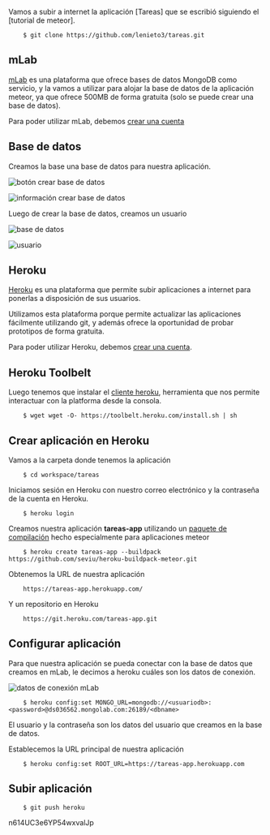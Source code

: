 Vamos a subir a internet la aplicación [Tareas] que se escribió siguiendo el [tutorial de meteor].

		$ git clone https://github.com/lenieto3/tareas.git

## mLab

[mLab](https://mlab.com/) es una plataforma que ofrece bases de datos MongoDB como servicio, y la vamos a utilizar para alojar la base de datos de la aplicación meteor, ya que ofrece 500MB de forma gratuita (solo se puede crear una base de datos). 

Para poder utilizar mLab, debemos [crear una cuenta](https://mlab.com/signup)

## Base de datos

Creamos la base una base de datos para nuestra aplicación.

![botón crear base de datos]()

![información crear base de datos]()

Luego de crear la base de datos, creamos un usuario

![base de datos]()

![usuario]()

## Heroku

[Heroku](https://www.heroku.com/) es una plataforma que permite subir aplicaciones a internet para ponerlas a disposición de sus usuarios.

Utilizamos esta plataforma porque permite actualizar las aplicaciones fácilmente utilizando git, y además ofrece la oportunidad de probar prototipos de forma gratuita.

Para poder utilizar Heroku, debemos [crear una cuenta](https://signup.heroku.com/login).

## Heroku Toolbelt

Luego tenemos que instalar el [cliente heroku](https://toolbelt.heroku.com/), herramienta que nos permite interactuar con la platforma desde la consola.

		$ wget wget -O- https://toolbelt.heroku.com/install.sh | sh

## Crear aplicación en Heroku

Vamos a la carpeta donde tenemos la aplicación

		$ cd workspace/tareas

Iniciamos sesión en Heroku con nuestro correo electrónico y la contraseña de la cuenta en Heroku.

		$ heroku login

Creamos nuestra aplicación **tareas-app** utilizando un [paquete de compilación](https://github.com/seviu/heroku-buildpack-meteor/) hecho especialmente para aplicaciones meteor

		$ heroku create tareas-app --buildpack https://github.com/seviu/heroku-buildpack-meteor.git

Obtenemos la URL de nuestra aplicación

		https://tareas-app.herokuapp.com/ 

Y un repositorio en Heroku

		https://git.heroku.com/tareas-app.git

## Configurar aplicación

Para que nuestra aplicación se pueda conectar con la base de datos que creamos en mLab, le decimos a heroku cuáles son los datos de conexión.

![datos de conexión mLab]()

		$ heroku config:set MONGO_URL=mongodb://<usuariodb>:<password>@ds036562.mongolab.com:26189/<dbname>

El usuario y la contraseña son los datos del usuario que creamos en la base de datos.

Establecemos la URL principal de nuestra aplicación

		$ heroku config:set ROOT_URL=https://tareas-app.herokuapp.com

## Subir aplicación

		$ git push heroku

n614UC3e6YP54wxvalJp
